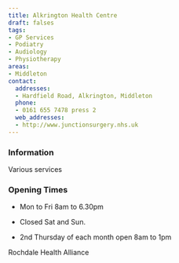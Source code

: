 ```yaml
---
title: Alkrington Health Centre
draft: falses
tags:
- GP Services
- Podiatry
- Audiology
- Physiotherapy
areas:
- Middleton
contact:
  addresses:
  - Hardfield Road, Alkrington, Middleton
  phone:
  - 0161 655 7478 press 2
  web_addresses:
  - http://www.junctionsurgery.nhs.uk
---
```


### Information
Various services

### Opening Times
* Mon to Fri 8am to 6.30pm

- Closed Sat and Sun.

- 2nd Thursday of each month open 8am to 1pm

Rochdale Health Alliance